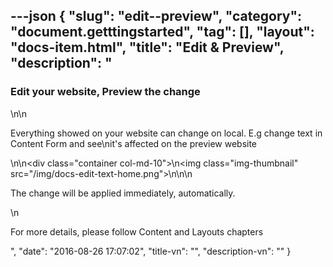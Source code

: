 ---json
{
    "slug": "edit--preview",
    "category": "document.getttingstarted",
    "tag": [],
    "layout": "docs-item.html",
    "title": "Edit & Preview",
    "description": "<h3> Edit your website, Preview the change</h3>\n\n<p>Everything showed on your website can change on local. E.g change text in Content Form and see\nit's affected on the preview website</p>\n\n<div class=\"container col-md-10\">\n<img  class=\"img-thumbnail\" src=\"/img/docs-edit-text-home.png\">\n</div>\n\n<p>The change will be applied immediately, automatically. </p>\n<p> For more details, please follow Content and Layouts chapters </p>",
    "date": "2016-08-26 17:07:02",
    "title-vn": "",
    "description-vn": ""
}
---
